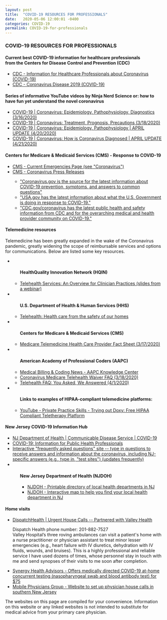 ```yaml
---
layout: post
title:  "COVID-19 RESOURCES FOR PROFESSIONALS"
date:   2020-05-06 12:00:01 -0400
categories: COVID-19
permalink: COVID-19-for-professionals
---
```


<div class="post-header">
  <h3>COVID-19 RESOURCES FOR PROFESSIONALS</h3>
</div>

<div class="post-container">

  <h4>Current best COVID-19 information for healthcare professionals<br> from the Centers for Disease Control and Prevention (CDC)</h4>
  <ul>
    <li><a href="https://www.cdc.gov/coronavirus/2019-nCoV/hcp/index.html">CDC - Information for Healthcare Professionals about Coronavirus (COVID-19)</a></li>
    <li><a href="https://www.cdc.gov/coronavirus/2019-ncov/index.html">CDC - Coronavirus Disease 2019 (COVID-19)</a></li>
  </ul>

  <h4>Series of informative YouTube videos by Ninja Nerd Science or: how to have fun yet understand the novel coronavirus</h4>
  <ul>
    <li><a href="https://www.youtube.com/watch?v=PWzbArPgo-o">COVID-19 | Coronavirus: Epidemiology, Pathophysiology, Diagnostics (3/16/2020)</a></li>
    <li><a href="https://www.youtube.com/watch?v=rdoN_XsHWBI">COVID-19 | Coronavirus: Treatment, Prognosis, Precautions (3/18/2020)</a></li>
    <li><a href="https://www.youtube.com/watch?v=YRfwZcLeOm4">COVID-19 | Coronavirus: Epidemiology, Pathophysiology | APRIL UPDATE (4/20/2020)</a></li>
    <li><a href="https://www.youtube.com/watch?v=hIxwizlu4w8">COVID-19 | Coronavirus: How is Coronavirus Diagnosed | APRIL UPDATE (4/21/2020)</a></li>
  </ul>

  <h4>Centers for Medicare & Medicaid Services (CMS) - Response to COVID-19 </h4>
  <ul>
    <li><a href="https://www.cms.gov/About-CMS/Agency-Information/Emergency/EPRO/Current-Emergencies/Current-Emergencies-page#skipNavTarget">CMS - Current Emergencies Page (see "Coronavirus")</a></li>
    <li><a href="https://www.cms.gov/about-cms/emergency-preparedness-response-operations/current-emergencies/coronavirus-press-releases">CMS - Coronavirus Press Releases</a></li>
    <ul class="sublist">
      <li><a href="https://www.cdc.gov/coronavirus/2019-ncov/index.html">"Coronavirus.gov is the source for the latest information about COVID-19 prevention, symptoms, and answers to common questions"</a></li>
      <li><a href="https://www.usa.gov/coronavirus">"USA.gov has the latest information about what the U.S. Government is doing in response to COVID-19."</a></li>
      <li><a href="https://www.cdc.gov/coronavirus/2019-ncov/index.html?CDC_AA_refVal=https%3A%2F%2Fwww.cdc.gov%2Fcoronavirus%2Findex.html">"CDC.gov/coronavirus has the latest public health and safety information from CDC and for the overarching medical and health provider community on COVID-19."</a></li>
    </ul>
  </ul>

  <h4>Telemedicine resources</h4>
  <p>Telemedicine has been greatly expanded in the wake of the Coronavirus pandemic, greatly widening the scope of reimbursable services and options for communications. Below are listed some key resources.</p>
  <ul>
    <li>
      <ul class="sublist">
        <h4>HealthQuality Innovation Network (HQIN)</h4>
        <li><a href="https://www.hqi.solutions/wp-content/uploads/2020/04/Approach_Telehealth-Webinar-04162020-FINAL_508.pdf">Telehealth Services: An Overview for Clinician Practices (slides from a webinar)</a></li>
      </ul>
    </li>
    <li>
      <ul class="sublist">
        <h4>U.S. Department of Health & Human Services (HHS)</h4>
        <li><a href="https://www.telehealth.hhs.gov/">Telehealth: Health care from the safety of our homes</a></li>
      </ul>
    </li>
    <li>
      <ul class="sublist">
        <h4>Centers for Medicare & Medicaid Services (CMS)</h4>
        <li><a href="https://www.cms.gov/newsroom/fact-sheets/medicare-telemedicine-health-care-provider-fact-sheet">Medicare Telemedicine Health Care Provider Fact Sheet (3/17/2020)</a></li>
      </ul>
    </li>
    <li>
      <ul class="sublist">
        <h4>American Academy of Professional Coders (AAPC)</h4>
        <li><a href="https://www.aapc.com/blog/">Medical Billing & Coding News - AAPC Knowledge Center</a></li>
        <li><a href="https://www.aapc.com/blog/50013-coronavirus-medicare-telehealth-waiver-faq/">Coronavirus Medicare Telehealth Waiver FAQ (3/18/2020)</a></li>
        <li><a href="https://www.aapc.com/blog/50156-telehealth-faq-you-asked-we-answered/">Telehealth FAQ: You Asked, We Answered (4/1/2020)</a></li>
      </ul>
    </li>
    <li>
      <ul class="sublist">
        <h4>Links to examples of HIPAA-compliant telemedicine platforms:</h4>
        <li><a href="https://www.youtube.com/watch?v=6FBbjB1BMzk">YouTube - Private Practice Skills - Trying out Doxy: Free HIPAA Compliant Teletherapy Platform</a></li>
      </ul>
    </li>
  </ul>

  <h4>New Jersey COVID-19 Information Hub</h4>
  <ul>
    <li><a href="https://www.nj.gov/health/cd/topics/ncov.shtml">NJ Department of Health | Communicable Disease Service | COVID-19</a></li>
    <li><a href="https://www.nj.gov/health/cd/topics/covid2019_professionals.shtml">COVID-19: Information for Public Health Professionals</a></li>
    <li><a href="https://covid19.nj.gov/NJfaqs">Interactive "frequently asked questions" site -- type in questions to receive answers and information about the coronavirus, including NJ-specific answers (e.g., type in, "test sites") (updates frequently)</a></li>
    <li>
      <ul class="sublist">
        <h4>New Jersey Department of Health (NJDOH)</h4>
        <ul>
          <li><a href="https://nj.gov/health/lh/documents/LocalHealthDirectory.pdf">NJDOH - Printable directory of local health departments in NJ</a></li>
          <li><a href="https://nj.gov/health/lh/community/index.shtml">NJDOH - Interactive map to help you find your local health department in NJ</a></li>
        </ul>
      </ul>
    </li>
  </ul>

  <h4>Home visits</h4>
  <ul>
    <li><a href="https://www.dispatchhealth.com/">DispatchHealth | Urgent House Calls -- Partnered with Valley Health</a><p>Dispatch Health phone number: 201-882-7527 <br>Valley Hospital’s three roving ambulances can visit a patient's home with a nurse practitioner or physician assistant to treat minor lesser emergencies (e.g., heart failure with IV diuretics, dehydration with IV fluids, wounds, and bruises). This is a highly professional and reliable service I have used dozens of times, whose personnel stay in touch with me and send synopses of their visits to me soon after completion.</p></li>
    <li><a href="https://synergyhealthadvisors.com/">Synergy Health Advisors - Offers medically directed COVID-19 at-home concurrent testing (nasopharyngeal swab and blood antibody test) for $75</a></li>
    <li><a href="http://www.mpgdocs.com"> Mobile Physicians Group - Website to set up physician house calls in southern New Jersey</a></li>
  </ul>

  <p class="disclaimer">The websites on this page are compiled for your convenience. Information on this website or any linked websites is not intended to substitute for medical advice from your primary care physician.</p>

</div>
